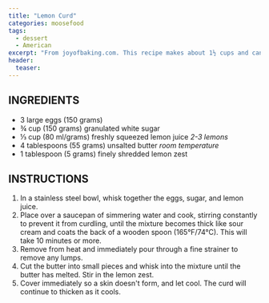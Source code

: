 ```yaml
---
title: "Lemon Curd"
categories: moosefood
tags: 
  - dessert
  - American
excerpt: "From joyofbaking.com. This recipe makes about 1½ cups and can be stored in the refrigerator for up to a week. I made it with Meyer lemons and it was amazing!"
header:
  teaser: 
---
```


## INGREDIENTS
* 3 large eggs (150 grams)
* ¾ cup (150 grams) granulated white sugar
* ⅓ cup (80 ml/grams) freshly squeezed lemon juice _2-3 lemons_
* 4 tablespoons (55 grams) unsalted butter _room temperature_
* 1 tablespoon (5 grams) finely shredded lemon zest

## INSTRUCTIONS
1. In a stainless steel bowl, whisk together the eggs, sugar, and lemon juice.
2. Place over a saucepan of simmering water and cook, stirring constantly to prevent it from curdling, until the mixture becomes thick like sour cream and coats the back of a wooden spoon (165°F/74°C). This will take 10 minutes or more.
3. Remove from heat and immediately pour through a fine strainer to remove any lumps.
4. Cut the butter into small pieces and whisk into the mixture until the butter has melted. Stir in the lemon zest.
5. Cover immediately so a skin doesn't form, and let cool. The curd will continue to thicken as it cools.
